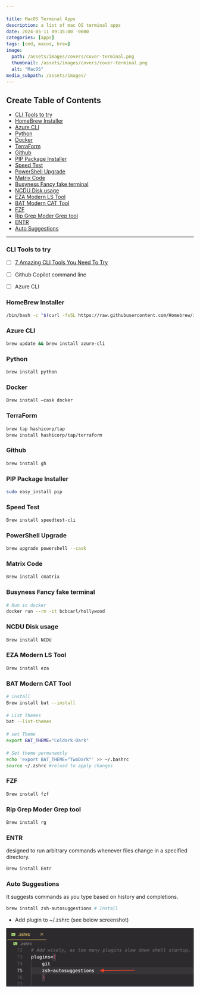 ```yaml
---

title: MacOS Terminal Apps
description: a list of mac OS terminal apps
date: 2024-05-11 09:35:00 -0600
categories: [apps]
tags: [cmd, macos, brew]
image:
  path: /assets/images/covers/cover-terminal.png
  thumbnail: /assets/images/covers/cover-terminal.png
  alt: "MacOS"
media_subpath: /assets/images/
---
```



## Create Table of Contents

- [CLI Tools to try](#cli-tools-to-try)
- [HomeBrew Installer](#homebrew-installer)
- [Azure CLI](#azure-cli)
- [Python](#python)
- [Docker](#docker)
- [TerraForm](#terraform)
- [Github](#github)
- [PIP Package Installer](#pip-package-installer)
- [Speed Test](#speed-test)
- [PowerShell Upgrade](#powershell-upgrade)
- [Matrix Code](#matrix-code)
- [Busyness Fancy fake terminal](#busyness-fancy-fake-terminal)
- [NCDU Disk usage](#ncdu-disk-usage)
- [EZA Modern LS Tool](#eza-modern-ls-tool)
- [BAT Modern CAT Tool](#bat-modern-cat-tool)
- [FZF](#fzf)
- [Rip Grep Moder Grep tool](#rip-grep-moder-grep-tool)
- [ENTR](#entr)
- [Auto Suggestions](#auto-suggestions)

---

### CLI Tools to try
- [ ] [7 Amazing CLI Tools You Need To Try](https://www.youtube.com/watch?v=mmqDYw9C30I&list=WL&index=2&t=573s)
- [ ] Github Copilot command line
- [ ] Azure CLI



### HomeBrew Installer
```bash
/bin/bash -c "$(curl -fsSL https://raw.githubusercontent.com/Homebrew/install/HEAD/install.sh)"
```

### Azure CLI
```bash
brew update && brew install azure-cli
```

### Python
```bash
brew install python
```

### Docker
```bash
Brew install —cask docker
```

### TerraForm
```bash
brew tap hashicorp/tap
brew install hashicorp/tap/terraform
```
### Github
```bash
brew install gh
```

### PIP Package Installer
```bash
sudo easy_install pip
```

### Speed Test
```bash
Brew install speedtest-cli 
```

### PowerShell Upgrade
```bash
brew upgrade powershell --cask
```

### Matrix Code
```bash
Brew install cmatrix
```

### Busyness Fancy fake terminal
```bash
# Run in docker
docker run --rm -it bcbcarl/hollywood
```


### NCDU Disk usage
```bash
Brew install NCDU
```


### EZA Modern LS Tool
```bash
Brew install eza
```

### BAT Modern CAT Tool
```bash
# install
Brew install bat --install

# List Themes
bat --list-themes

# set Theme
export BAT_THEME="Coldark-Dark"

# Set theme permanently
echo 'export BAT_THEME="TwoDark"' >> ~/.bashrc
source ~/.zshrc #reload to apply changes

```

### FZF
```bash
Brew install fzf
```


### Rip Grep Moder Grep tool
```bash
Brew install rg
```

### ENTR
designed to run arbitrary commands whenever files change in a specified directory.
```bash
Brew install Entr
```

### Auto Suggestions
It suggests commands as you type based on history and completions.

```bash
brew install zsh-autosuggestions # Install
```

-  Add plugin to ~/.zshrc (see below screenshot)

![Add plugin](/assets/images/content/example-add-plugin-zshrc.png)
